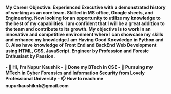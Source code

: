 
<h4>
My Career Objective: Experienced Executive with a demonstrated history of working as an core team. Skilled in MS office, Google sheets, and Engineering. Now looking for an opportunity to utilize my knowledge to the best of my capabilities. I am confident that I will be a great addition to the team and contribute to its growth. My objective is to work in an innovative and competitive environment where I can showcase my skills and enhance my knowledge.I am Having Good Knowledge in Python and C. Also have knowledge of Front End and BackEnd Web Development using HTML, CSS, JavaScript.
Engineer by Profession and Foresic Enthusiast by Passion.</h4>




<strong>
- 👋 Hi, I’m Nupur Kaushik
- 🌱 Done my BTech in CSE
- 🌱 Pursuing my MTech in Cyber Forensics and Information Security from Lovely Professional University 
- 📫 How to reach me nupurkaushiknk@gmail.com  </strong>

<!---
Nupurksk/Nupurksk is a ✨ special ✨ repository because its `README.md` (this file) appears on your GitHub profile.
You can click the Preview link to take a look at your changes.
--->
